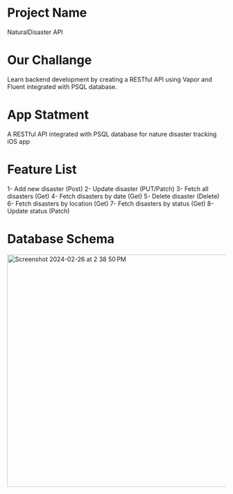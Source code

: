 # Project Name
NaturalDisaster API

# Our Challange 
Learn backend development by creating a RESTful API using Vapor and Fluent integrated with PSQL database.

# App Statment
A RESTful API integrated with PSQL database for nature disaster tracking iOS app

# Feature List 
1- Add new disaster (Post)
2- Update disaster (PUT/Patch)
3- Fetch all disasters (Get)
4- Fetch disasters by date (Get)
5- Delete disaster (Delete)
6- Fetch disasters by location (Get)
7- Fetch disasters by status (Get)
8- Update status (Patch)

# Database Schema

<img width="535" alt="Screenshot 2024-02-26 at 2 38 50 PM" src="https://github.com/reemaalsmari/NaturalDisaster-API-2/assets/147073707/2fa8a18e-8363-48bc-b769-abc355a9b7de">
